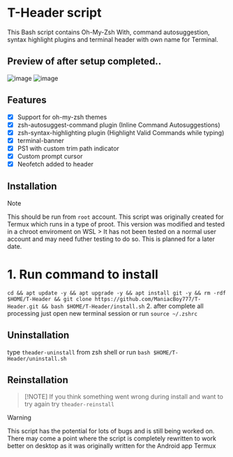 # T-Header script
This Bash script contains Oh-My-Zsh With, command autosuggestion, syntax highlight plugins and terminal header with own name for Terminal. 
## Preview of after setup completed..
![image](https://github.com/ManiacBoy777/T-Header/assets/29928632/c5c270b7-e13f-4f2d-9a6b-a43d982cacb8)
![image](https://github.com/ManiacBoy777/T-Header/assets/29928632/ffc1b07e-11b6-4561-b0c0-f738a472958c)

## Features

- [x] Support for oh-my-zsh themes
- [x] zsh-autosuggest-command plugin
        (Inline Command Autosuggestions)
- [x] zsh-syntax-highlighting plugin
        (Highlight Valid Commands while typing)
- [x] terminal-banner
- [x] PS1 with custom trim path indicator
- [x] Custom prompt cursor
- [x] Neofetch added to header

## Installation
> [!NOTE]
> This should be run from `root` account. This script was originally created for Termux which runs in a type of proot. This version was modified and tested in a chroot enviroment on WSL > 
> It has not been tested on a normal user account and may need futher testing to do so. This is planned for a later date.

# 1. Run command to install
`cd && apt update -y && apt upgrade -y && apt install git -y && rm -rdf $HOME/T-Header && git clone https://github.com/ManiacBoy777/T-Header.git && bash $HOME/T-Header/install.sh`
2. after complete all processing just open new terminal session or run `source ~/.zshrc`

## Uninstallation

type `theader-uninstall` from zsh shell or run `bash $HOME/T-Header/uninstall.sh`

## Reinstallation
> [!NOTE] If you think something went wrong during install and want to try again try `theader-reinstall`

> [!WARNING]
> This script has the potential for lots of bugs and is still being worked on. There may come a point where the script is completely rewritten to work better on desktop as it was originally written for the Android app Termux

